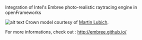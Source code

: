 Integration of Intel's Embree photo-realistic raytracing engine in openFrameworks

![alt text](http://farm6.staticflickr.com/5502/9153358074_3f63afc52d_c.jpg "ofxSpineExample")
Crown model courtesy of [Martin Lubich](http://www.loramel.net/).

For more informations, check out : 
http://embree.github.io/
